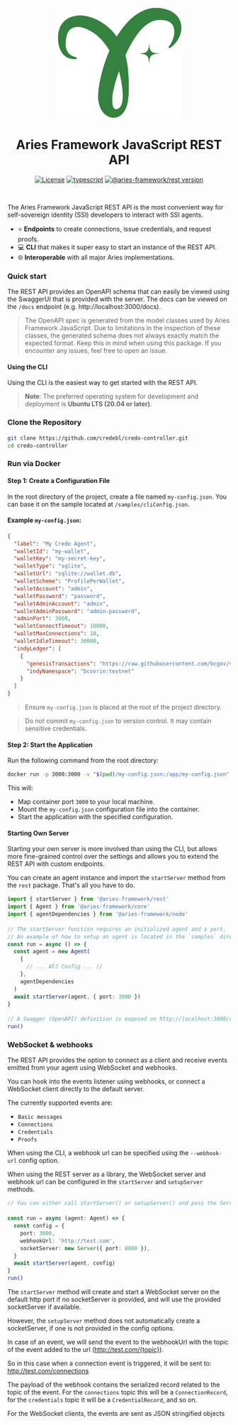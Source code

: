<p align="center">
  <br />
  <img
    alt="Hyperledger Aries logo"
    src="https://raw.githubusercontent.com/hyperledger/aries-framework-javascript/aa31131825e3331dc93694bc58414d955dcb1129/images/aries-logo.png"
    height="250px"
  />
</p>
<h1 align="center"><b>Aries Framework JavaScript REST API</b></h1>
<p align="center">
  <a
    href="https://raw.githubusercontent.com/hyperledger/aries-framework-javascript-ext/main/LICENSE"
    ><img
      alt="License"
      src="https://img.shields.io/badge/License-Apache%202.0-blue.svg"
  /></a>
  <a href="https://www.typescriptlang.org/"
    ><img
      alt="typescript"
      src="https://img.shields.io/badge/%3C%2F%3E-TypeScript-%230074c1.svg"
  /></a>
    <a href="https://www.npmjs.com/package/@aries-framework/rest"
    ><img
      alt="@aries-framework/rest version"
      src="https://img.shields.io/npm/v/@aries-framework/rest"
  /></a>

</p>
<br />

The Aries Framework JavaScript REST API is the most convenient way for self-sovereign identity (SSI) developers to interact with SSI agents.

- ⭐ **Endpoints** to create connections, issue credentials, and request proofs.
- 💻 **CLI** that makes it super easy to start an instance of the REST API.
- 🌐 **Interoperable** with all major Aries implementations.

### Quick start

The REST API provides an OpenAPI schema that can easily be viewed using the SwaggerUI that is provided with the server. The docs can be viewed on the `/docs` endpoint (e.g. http://localhost:3000/docs).

> The OpenAPI spec is generated from the model classes used by Aries Framework JavaScript. Due to limitations in the inspection of these classes, the generated schema does not always exactly match the expected format. Keep this in mind when using this package. If you encounter any issues, feel free to open an issue.

#### Using the CLI

Using the CLI is the easiest way to get started with the REST API.

> **Note**: The preferred operating system for development and deployment is **Ubuntu LTS (20.04 or later)**.


### Clone the Repository

```sh
git clone https://github.com/credebl/credo-controller.git
cd credo-controller
```

### Run via Docker

#### Step 1: Create a Configuration File

In the root directory of the project, create a file named `my-config.json`.
You can base it on the sample located at `/samples/cliConfig.json`.

#### Example `my-config.json`:

```json
{
  "label": "My Credo Agent",
  "walletId": "my-wallet",
  "walletKey": "my-secret-key",
  "walletType": "sqlite",
  "walletUrl": "sqlite://wallet.db",
  "walletScheme": "ProfilePerWallet",
  "walletAccount": "admin",
  "walletPassword": "password",
  "walletAdminAccount": "admin",
  "walletAdminPassword": "admin-password",
  "adminPort": 3000,
  "walletConnectTimeout": 10000,
  "walletMaxConnections": 10,
  "walletIdleTimeout": 30000,
  "indyLedger": [
    {
      "genesisTransactions": "https://raw.githubusercontent.com/bcgov/von-network/main/BCovrin/genesis_test",
      "indyNamespace": "bcovrin:testnet"
    }
  ]
}
```

> Ensure `my-config.json` is placed at the root of the project directory.

> Do not commit `my-config.json` to version control. It may contain sensitive credentials.


#### Step 2: Start the Application

Run the following command from the root directory:

```sh
docker run -p 3000:3000 -v "$(pwd)/my-config.json:/app/my-config.json" ghcr.io/credebl/credo-controller:latest --config /app/my-config.json
```

This will:

* Map container port `3000` to your local machine.
* Mount the `my-config.json` configuration file into the container.
* Start the application with the specified configuration.




#### Starting Own Server

Starting your own server is more involved than using the CLI, but allows more fine-grained control over the settings and allows you to extend the REST API with custom endpoints.

You can create an agent instance and import the `startServer` method from the `rest` package. That's all you have to do.

```ts
import { startServer } from '@aries-framework/rest'
import { Agent } from '@aries-framework/core'
import { agentDependencies } from '@aries-framework/node'

// The startServer function requires an initialized agent and a port.
// An example of how to setup an agent is located in the `samples` directory.
const run = async () => {
  const agent = new Agent(
    {
      // ... AFJ Config ... //
    },
    agentDependencies
  )
  await startServer(agent, { port: 3000 })
}

// A Swagger (OpenAPI) definition is exposed on http://localhost:3000/docs
run()
```

### WebSocket & webhooks

The REST API provides the option to connect as a client and receive events emitted from your agent using WebSocket and webhooks.

You can hook into the events listener using webhooks, or connect a WebSocket client directly to the default server.

The currently supported events are:

- `Basic messages`
- `Connections`
- `Credentials`
- `Proofs`

When using the CLI, a webhook url can be specified using the `--webhook-url` config option.

When using the REST server as a library, the WebSocket server and webhook url can be configured in the `startServer` and `setupServer` methods.

```ts
// You can either call startServer() or setupServer() and pass the ServerConfig interface with a webhookUrl and/or a WebSocket server

const run = async (agent: Agent) => {
  const config = {
    port: 3000,
    webhookUrl: 'http://test.com',
    socketServer: new Server({ port: 8080 }),
  }
  await startServer(agent, config)
}
run()
```

The `startServer` method will create and start a WebSocket server on the default http port if no socketServer is provided, and will use the provided socketServer if available.

However, the `setupServer` method does not automatically create a socketServer, if one is not provided in the config options.

In case of an event, we will send the event to the webhookUrl with the topic of the event added to the url (http://test.com/{topic}).

So in this case when a connection event is triggered, it will be sent to: http://test.com/connections

The payload of the webhook contains the serialized record related to the topic of the event. For the `connections` topic this will be a `ConnectionRecord`, for the `credentials` topic it will be a `CredentialRecord`, and so on.

For the WebSocket clients, the events are sent as JSON stringified objects
